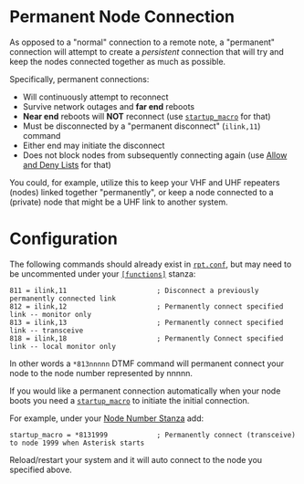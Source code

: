 # Permanent Node Connection
As opposed to a "normal" connection to a remote note, a "permanent" connection will attempt to create a *persistent* connection that will try and keep the nodes connected together as much as possible.

Specifically, permanent connections:

* Will continuously attempt to reconnect
* Survive network outages and **far end** reboots
* **Near end** reboots will **NOT** reconnect (use [`startup_macro`](../config/rpt_conf.md#startup_macro) for that)
* Must be disconnected by a "permanent disconnect" (`ilink,11`) command
* Either end may initiate the disconnect
* Does not block nodes from subsequently connecting again (use [Allow and Deny Lists](./allowdenylists.md) for that)

You could, for example, utilize this to keep your VHF and UHF repeaters (nodes) linked together "permanently", or keep a node connected to a (private) node that might be a UHF link to another system. 

# Configuration
The following commands should already exist in [`rpt.conf`](../config/rpt_conf.md), but may need to be uncommented under your [`[functions]`](../config/rpt_conf.md#functions-stanza) stanza:

```
811 = ilink,11                      ; Disconnect a previously permanently connected link
812 = ilink,12                      ; Permanently connect specified link -- monitor only
813 = ilink,13                      ; Permanently connect specified link -- transceive
818 = ilink,18                      ; Permanently Connect specified link -- local monitor only
```

In other words a `*813nnnnn` DTMF command will permanent connect your node to the node number represented by nnnnn.
 
If you would like a permanent connection automatically when your node boots you need a [`startup_macro`](../config/rpt_conf.md#startup_macro) to initiate the initial connection. 

For example, under your [Node Number Stanza](../config/rpt_conf.md#node-number-stanza) add:

```
startup_macro = *8131999            ; Permanently connect (transceive) to node 1999 when Asterisk starts            
```

Reload/restart your system and it will auto connect to the node you specified above.